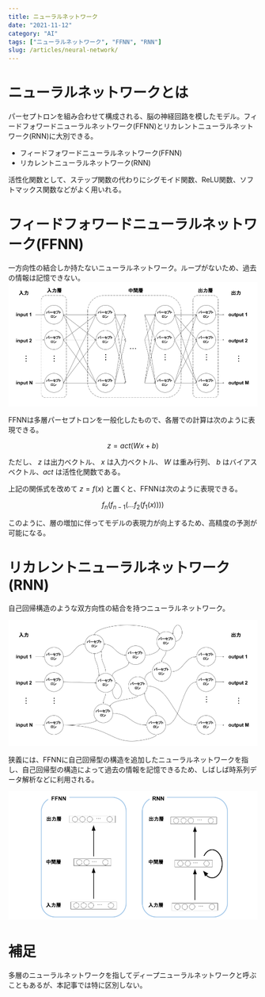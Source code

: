 ```yaml
---
title: ニューラルネットワーク
date: "2021-11-12"
category: "AI"
tags: ["ニューラルネットワーク", "FFNN", "RNN"]
slug: /articles/neural-network/
---
```



# ニューラルネットワークとは
パーセプトロンを組み合わせて構成される、脳の神経回路を模したモデル。フィードフォワードニューラルネットワーク(FFNN)とリカレントニューラルネットワーク(RNN)に大別できる。

+ フィードフォワードニューラルネットワーク(FFNN)
+ リカレントニューラルネットワーク(RNN)

活性化関数として、ステップ関数の代わりにシグモイド関数、ReLU関数、ソフトマックス関数などがよく用いれる。

# フィードフォワードニューラルネットワーク(FFNN)
一方向性の結合しか持たないニューラルネットワーク。ループがないため、過去の情報は記憶できない。
![フィードフォワードニューラルネットワーク](./multi-layer-perceptron.png)

FFNNは多層パーセプトロンを一般化したもので、各層での計算は次のように表現できる。

$$
z = act(Wx + b)
$$

ただし、 $z$ は出力ベクトル、 $x$ は入力ベクトル、 $W$ は重み行列、 $b$ はバイアスベクトル、$act$ は活性化関数である。

上記の関係式を改めて $z = f(x)$ と置くと、FFNNは次のように表現できる。 

$$
f_n(f_{n-1}(...f_2(f_1(x))))
$$

このように、層の増加に伴ってモデルの表現力が向上するため、高精度の予測が可能になる。

# リカレントニューラルネットワーク(RNN)
自己回帰構造のような双方向性の結合を持つニューラルネットワーク。

![リカレントニューラルネットワーク](./recurrent-neural-network.png)

狭義には、FFNNに自己回帰型の構造を追加したニューラルネットワークを指し、自己回帰型の構造によって過去の情報を記憶できるため、しばしば時系列データ解析などに利用される。

![FFNNとRNN](./rnn-1.png)


# 補足
多層のニューラルネットワークを指してディープニューラルネットワークと呼ぶこともあるが、本記事では特に区別しない。